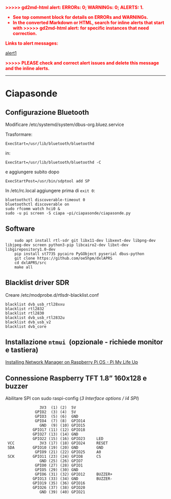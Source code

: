 <!-----

You have some errors, warnings, or alerts. If you are using reckless mode, turn it off to see inline alerts.
* ERRORs: 0
* WARNINGs: 0
* ALERTS: 1

Conversion time: 0.608 seconds.


Using this Markdown file:

1. Paste this output into your source file.
2. See the notes and action items below regarding this conversion run.
3. Check the rendered output (headings, lists, code blocks, tables) for proper
   formatting and use a linkchecker before you publish this page.

Conversion notes:

* Docs to Markdown version 1.0β34
* Fri Jul 07 2023 01:31:45 GMT-0700 (PDT)
* Source doc: Ciapasonde
* This document has images: check for >>>>>  gd2md-html alert:  inline image link in generated source and store images to your server. NOTE: Images in exported zip file from Google Docs may not appear in  the same order as they do in your doc. Please check the images!

----->


<p style="color: red; font-weight: bold">>>>>>  gd2md-html alert:  ERRORs: 0; WARNINGs: 0; ALERTS: 1.</p>
<ul style="color: red; font-weight: bold"><li>See top comment block for details on ERRORs and WARNINGs. <li>In the converted Markdown or HTML, search for inline alerts that start with >>>>>  gd2md-html alert:  for specific instances that need correction.</ul>

<p style="color: red; font-weight: bold">Links to alert messages:</p><a href="#gdcalert1">alert1</a>

<p style="color: red; font-weight: bold">>>>>> PLEASE check and correct alert issues and delete this message and the inline alerts.<hr></p>



# Ciapasonde


## Configurazione Bluetooth

Modificare /etc/systemd/system/dbus-org.bluez.service

Trasformare:


```
ExecStart=/usr/lib/bluetooth/bluetoothd
```


in:


```
ExecStart=/usr/lib/bluetooth/bluetoothd -C
```


e aggiungere subito dopo


```
ExecStartPost=/usr/bin/sdptool add SP
```


In /etc/rc.local aggiungere prima di `exit 0`:


```
bluetoothctl discoverable-timeout 0
bluetoothctl discoverable on
sudo rfcomm watch hci0 &
sudo -u pi screen -S ciapa ~pi/ciapasonde/ciapasonde.py
```



## Software


```
    sudo apt install rtl-sdr git libx11-dev libxext-dev libpng-dev libjpeg-dev screen python3-pip libcairo2-dev libxt-dev libgirepository1.0-dev
    pip install st7735 pycairo PyGObject pyserial dbus-python
    git clone https://github.com/oe5hpm/dxlAPRS
    cd dxlAPRS/src
    make all
```



## Blacklist driver SDR

Creare /etc/modprobe.d/rtlsdr-blacklist.conf


```
blacklist dvb_usb_rtl28xxu
blacklist rtl2832
blacklist rtl2830
blacklist dvb_usb_rtl2832u
blacklist dvb_usb_v2
blacklist dvb_core
```



## Installazione `ntmui `(opzionale - richiede monitor e tastiera)

[Installing Network Manager on Raspberry Pi OS - Pi My Life Up](https://pimylifeup.com/raspberry-pi-network-manager/)


## Connessione Raspberry TFT 1.8” 160x128 e buzzer

Abilitare SPI con sudo raspi-config (_3 Interface options / I4 SPI_)

                   3V3  (1) (2)  5V
                 GPIO2  (3) (4)  5V
                 GPIO3  (5) (6)  GND
                 GPIO4  (7) (8)  GPIO14
                   GND  (9) (10) GPIO15
                GPIO17 (11) (12) GPIO18
                GPIO27 (13) (14) GND
                GPIO22 (15) (16) GPIO23     LED
     VCC           3V3 (17) (18) GPIO24     RESET
     SDA        GPIO10 (19) (20) GND        GND
                 GPIO9 (21) (22) GPIO25     A0
     SCK        GPIO11 (23) (24) GPIO8      CS
                   GND (25) (26) GPIO7
                 GPIO0 (27) (28) GPIO1
                 GPIO5 (29) (30) GND
                 GPIO6 (31) (32) GPIO12     BUZZER+
                GPIO13 (33) (34) GND        BUZZER-
                GPIO19 (35) (36) GPIO16
                GPIO26 (37) (38) GPIO20
                   GND (39) (40) GPIO21

